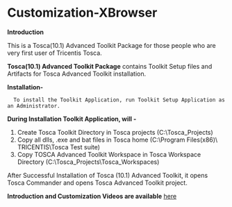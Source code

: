 # Customization-XBrowser

**Introduction**

   This is a Tosca(10.1) Advanced Toolkit Package for those people who are very first user of Tricentis Tosca.

   **Tosca(10.1) Advanced Toolkit Package** contains Toolkit Setup files and Artifacts for Tosca Advanced Toolkit installation.

**Installation-**
        
      To install the Toolkit Application, run Toolkit Setup Application as an Administrator.
   
**During Installation Toolkit Application, will -**

 1. Create Tosca Toolkit Directory in Tosca projects (C:\Tosca_Projects)
 2. Copy all dlls, .exe and bat files in Tosca home (C:\Program Files(x86)\ TRICENTIS\Tosca Test suite)
 3. Copy TOSCA Advanced Toolkit Workspace in Tosca Workspace Directory (C:\Tosca_Projects\Tosca_Workspaces)
 
   After Successful Installation of Tosca (10.1) Advanced Toolkit, it opens Tosca Commander and opens
Tosca Advanced Toolkit project.

   **Introduction and Customization Videos are available** [here](https://tricentis.egnyte.com/fl/UucaOg3295) 
